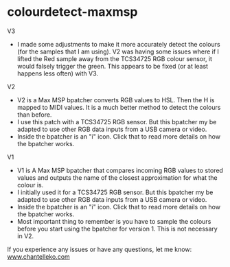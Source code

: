 # colourdetect-maxmsp
V3 
* I made some adjustments to make it more accurately detect the colours (for the samples that I am using). V2 was having some issues where if I lifted the Red sample away from the TCS34725 RGB colour sensor, it would falsely trigger the green. This appears to be fixed (or at least happens less often) with V3. 

V2
* V2 is a Max MSP bpatcher converts RGB values to HSL. Then the H is mapped to MIDI values. It is a much better method to detect the colours than before.
* I use this patch with a TCS34725 RGB sensor. But this bpatcher my be adapted to use other RGB data inputs from a USB camera or video. 
* Inside the bpatcher is an "i" icon. Click that to read more details on how the bpatcher works. 

V1
* V1 is A Max MSP bpatcher that compares incoming RGB values to stored values and outputs the name of the closest approximation for what the colour is.
* I initially used it for a TCS34725 RGB sensor. But this bpatcher my be adapted to use other RGB data inputs from a USB camera or video. 
* Inside the bpatcher is an "i" icon. Click that to read more details on how the bpatcher works. 
* Most important thing to remember is you have to sample the colours before you start using the bpatcher for version 1. This is not necessary in V2.

If you experience any issues or have any questions, let me know: www.chantelleko.com
